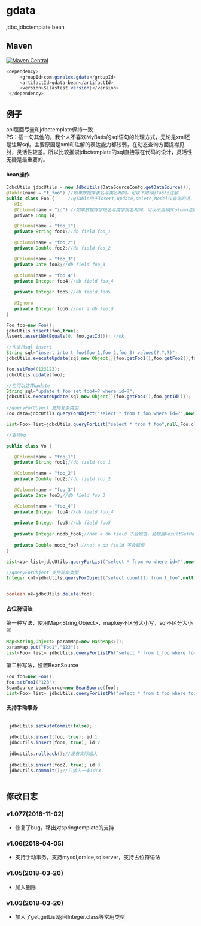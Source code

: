 # gdata
jdbc,jdbctemplate bean

  
Maven
--------
[![Maven Central](https://img.shields.io/maven-metadata/v/http/central.maven.org/maven2/com/gsralex/gdata/gdata-bean/maven-metadata.xml.svg)](http://mvnrepository.com/artifact/com.gsralex/gdata-bean)

 ``` java
 <dependency>
      <groupId>com.gsralex.gdata</groupId>
      <artifactId>gdata-bean</artifactId>
      <version>${lastest.version}</version>
  </dependency>
```

例子
--------
api层面尽量和jdbctemplate保持一致  
PS：插一句其他的，我个人不喜欢MyBatis的sql语句的处理方式，无论是xml还是注解sql。主要原因是xml和注解的表达能力都较弱，在动态查询方面捉襟见肘，灵活性较差。所以比较推崇jdbctemplate的sql直接写在代码的设计，灵活性无疑是最重要的。


#### bean操作

 ``` java
 JdbcUtils jdbcUtils = new JdbcUtils(DataSourceConfg.getDataSource());
 @Table(name = "t_foo") //如果数据库表名与类名相同，可以不用写@Table注解 
 public class Foo {     //@Table用于insert,update,delete,Model仅查询的话，不用写@Table，因为在sql语句已经写了表名
    @Id
    @Column(name = "id") //如果数据库字段名与类字段名相同，可以不用写@Column注解
    private Long id;

    @Column(name = "foo_1")
    private String foo1;//db field foo_1

    @Column(name = "foo_2")
    private Double foo2;//db field foo_2

    @Column(name = "foo_3")
    private Date foo3;//db field foo_3

    @Column(name = "foo_4")
    private Integer foo4;//db field foo_4
   
    private Integer foo5;//db field foo5
	
    @Ignore
    private Integer foo6;//not a db field
}
 
Foo foo=new Foo();
jdbcUtils.insert(foo,true);
Assert.assertNotEquals(0, foo.getId()); //ok

//也支持sql insert
String sql="insert into t_foo(foo_1,foo_2,foo_3) values(?,?,?)";
jdbcUtils.executeUpdate(sql,new Object[]{foo.getFoo1(),foo.getFoo2(),foo.getFoo3());

foo.setFoo4(123123);
jdbcUtils.update(foo);

//也可以这样update
String sql="update t_foo set foo4=? where id=?";
jdbcUtils.executeUpdate(sql,new Object[]{foo.getFoo4(),foo.getId()});
  
//queryForObject 支持复杂类型
Foo data=jdbcUtils.queryForObject("select * from t_foo where id=?",new Object[]{1},Foo.class); 

List<Foo> list=jdbcUtils.queryForList("select * from t_foo",null,Foo.class);

//支持Vo

public class Vo {

    @Column(name = "foo_1")
    private String foo1;//db field foo_1

    @Column(name = "foo_2")
    private Double foo2;//db field foo_2

    @Column(name = "foo_3")
    private Date foo3;//db field foo_3

    @Column(name = "foo_4")
    private Integer foo4;//db field foo_4
   
    private Integer foo5;//db field foo5
	
    private Integer nodb_foo6;//not a db field 不会赋值，会根据ResultSetMetaData来判断返回sql是否存在来赋值
    
    private Double nodb_foo7;//not a db field 不会赋值
}

List<Vo> list=jdbcUtils.queryForList("select * from vo where id=?",new Object[]{1},Vo.class);

//queryForObject 支持简单类型
Integer cnt=jdbcUtils.queryForObject("select count(1) from t_foo",null,Integer.class); 


boolean ok=jdbcUtils.delete(foo);


 ```
 
 
 
 
 
#### 占位符语法
 
 第一种写法，使用Map<String,Object>，mapkey不区分大小写，sql不区分大小写
 ``` java
 Map<String,Object> paramMap=new HashMap<>();
 paramMap.put("Foo1","123");
 List<Foo> list= jdbcUtils.queryForListPh("select * from t_foo where foo_1=:foo1",paramMap,Foo.class);
 ```
 第二种写法，设置BeanSource
 ``` java
 Foo foo=new Foo();
 foo.setFoo1("123");
 BeanSource beanSource=new BeanSource(foo);
 List<Foo> list= jdbcUtils.queryForListPh("select * from t_foo where foo_1=:foo1",beanSource,Foo.class);
```
 
 
 
 
#### 支持手动事务

 ``` java

  jdbcUtils.setAutoCommit(false);
  
  jdbcUtils.insert(foo, true); id:1
  jdbcUtils.insert(foo1, true); id:2
  
  jdbcUtils.rollback();//没有实际插入
  
  jdbcUtils.insert(foo2, true); id:3
  jdbcUtils.commmit();//只插入一条id:3
  
```

修改日志
--------
### v1.077(2018-11-02)
- 修复了bug，移出对springtemplate的支持  
### v1.06(2018-04-05)
- 支持手动事务，支持mysql,oralce,sqlserver，支持占位符语法
### v1.05(2018-03-20)
- 加入删除
### v1.03(2018-03-20)
- 加入了get,getList返回Integer.class等常用类型




